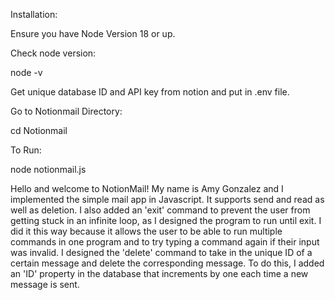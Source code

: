 Installation:

Ensure you have Node Version 18 or up.

Check node version:

node -v

Get unique database ID and API key from notion and put in .env file.

Go to Notionmail Directory:

cd Notionmail

To Run:

node notionmail.js

Hello and welcome to NotionMail!
My name is Amy Gonzalez and I implemented the simple mail app in Javascript.
It supports send and read as well as deletion. I also added an 'exit' command to prevent the user from getting stuck in an infinite loop, as I designed the program to run until exit. 
I did it this way because it allows the user to be able to run multiple commands in one program and to try typing a command again if their input was invalid.
I designed the 'delete' command to take in the unique ID of a certain message and delete the corresponding message. To do this, I added an 'ID' property in the database that increments by one each time a new message is sent.
